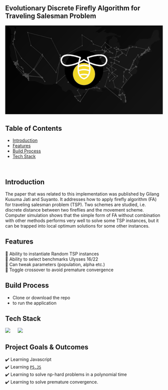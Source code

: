 ## Evolutionary Discrete Firefly Algorithm for Traveling Salesman Problem

![cover](cover.png)

## Table of Contents

- [Introduction](#introduction)
- [Features](#features)
- [Build Process](#build-process)
- [Tech Stack](#tech-stack)

<br/>

## Introduction

The paper that was related to this implementation was published by Gilang Kusuma Jati and Suyanto. It addresses how to apply firefly algorithm (FA) for traveling salesman problem (TSP). Two schemes are studied, i.e. discrete distance between two fireflies and the movement scheme. Computer simulation shows that the simple form of FA without combination with other methods performs very well to solve some TSP instances, but it can be trapped into local optimum solutions for some other instances.


## Features

🚀 Ability to instantiate Random TSP instances <br/>
🚀 Ability to select benchmarks Ulysses 16/22 <br/>
🚀 Can tweak parameters (population, alpha etc.) <br/>
🚀 Toggle crossover to avoid premature convergence <br/>

## Build Process

- Clone or download the repo
- to run the application


## Tech Stack

<p float="left">
    <img src="https://cdn.sanity.io/images/1z5g6za5/production/495d9525db340fa5f345fd43f0d7d4986b1ace0f-64x64.png?w=2000&fit=max&auto=format" width="60"  style="padding-right:20px"/>
    <img src="https://cdn.sanity.io/images/1z5g6za5/production/fe900ea118f0ba2491ddfcea309aed74559c5c21-300x300.png?w=2000&fit=max&auto=format" width="60"  style="padding-right:20px"/>


## Project Goals & Outcomes

✔️ Learning Javascript <br/>
✔️ Learning [`P5.JS`](https://p5js.org/) <br/>
✔️ Learning to solve np-hard problems in a polynomial time <br/>
✔️ Learning to solve premature convergence.